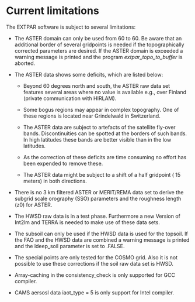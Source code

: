 # Current limitations

The EXTPAR software is subject to several limitations:

-   The ASTER domain can only be used from 60 to 60. Be aware that an
    additional border of several gridpoints is needed if the
    topographically corrected parameters are desired. If the ASTER
    domain is exceeded a warning message is printed and the program
    *extpar_topo_to_buffer* is aborted.

-   The ASTER data shows some deficits, which are listed below:

    -   Beyond 60 degrees north and south, the ASTER raw data set
        features several areas where no value is available e.g., over
        Finland (private communication with HIRLAM).

    -   Some bogus regions may appear in complex topography. One of
        these regions is located near Grindelwald in Switzerland.

    -   The ASTER data are subject to artefacts of the satellite
        fly-over bands. Discontinuities can be spotted at the borders of
        such bands. In high latitudes these bands are better visible
        than in the low latitudes.

    -   As the correction of these deficits are time consuming no effort
        has been expended to remove these.

    -   The ASTER data might be subject to a shift of a half gridpoint
        ( 15 meters) in both directions.

-   There is no 3 km filtered ASTER or MERIT/REMA data set to derive the
    subgrid scale orography (SSO) parameters and the roughness length
    (z0) for ASTER.

-   The HWSD raw data is in a test phase. Furthermore a new Version of
    Int2lm and TERRA is needed to make use of these data sets.

-   The subsoil can only be used if the HWSD data is used for the
    topsoil. If the FAO and the HWSD data are combined a warning message
    is printed and the ldeep_soil parameter is set to .FALSE.

-   The special points are only tested for the COSMO grid. Also it is
    not possible to use these corrections if the soil raw data set is
    HWSD.

-   Array-caching in the consistency_check is only supported for GCC
    compiler.

-   CAMS aersosl data iaot_type = 5 is only support for Intel compiler.